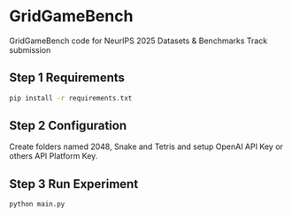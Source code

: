 # GridGameBench
GridGameBench code for NeurIPS 2025 Datasets &amp; Benchmarks Track submission

## Step 1 Requirements
```bash
pip install -r requirements.txt
```

## Step 2 Configuration
Create folders named 2048, Snake and Tetris and setup OpenAI API Key or others API Platform Key.

## Step 3 Run Experiment
```bash
python main.py
```
